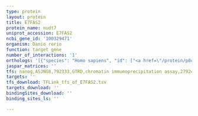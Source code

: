 ```yaml
---
type: protein
layout: protein
title: E7FAS2
protein_name: nudt7
uniprot_accession: E7FAS2
ncbi_gene_id: '100329471'
organism: Danio rerio
function: target gene
number_of_interactions: '1'
orthologs: '[{"species": "Homo sapiens", "id": ["<a href=\"/protein/p0c024\">P0C024</a>"]}, {"species": "Mus musculus", "id": ["<a href=\"/protein/q99p30\">Q99P30</a>"]}, {"species": "Rattus norvegicus", "id": ["<a href=\"/protein/d3zv74\">D3ZV74</a>"]}, {"species": "Caenorhabditis elegans", "id": ["<a href=\"/protein/q9na25\">Q9NA25</a>"]}]'
jaspar_matrices: ''
tfs: nanog,A5JNG8,792333,GTRD,chromatin immunoprecipitation assay,27924024%5Buid%5D,No
targets: ''
tfs_download: TFLink_tfs_of_E7FAS2.tsv
targets_download: ''
bindingSites_download: ''
binding_sites_ls: ''

---
```

